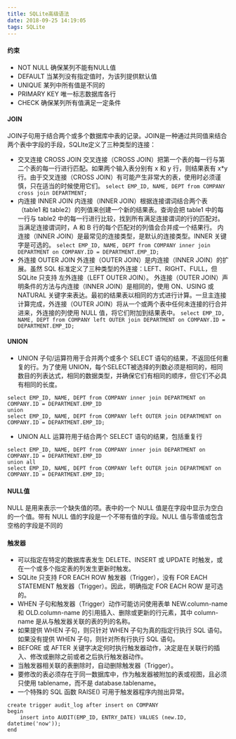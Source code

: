 ```yaml
---
title: SQLite高级语法
date: 2018-09-25 14:19:05
tags: SQLite
---
```

#### 约束
* NOT NULL 		确保某列不能有NULL值
* DEFAULT		当某列没有指定值时，为该列提供默认值
* UNIQUE		某列中所有值是不同的
* PRIMARY KEY 	唯一标志数据库各行
* CHECK			确保某列所有值满足一定条件

#### JOIN
JOIN子句用于结合两个或多个数据库中表的记录。JOIN是一种通过共同值来结合两个表中字段的手段，SQLIte定义了三种类型的连接：
* 交叉连接 CROSS JOIN
  交叉连接（CROSS JOIN）把第一个表的每一行与第二个表的每一行进行匹配。如果两个输入表分别有 x 和 y 行，则结果表有 x*y 行。由于交叉连接（CROSS JOIN）有可能产生非常大的表，使用时必须谨慎，只在适当的时候使用它们。
  `select EMP_ID, NAME, DEPT from COMPANY cross join DEPARTMENT;`
* 内连接 INNER JOIN
  内连接（INNER JOIN）根据连接谓词结合两个表（table1 和 table2）的列值来创建一个新的结果表。查询会把 table1 中的每一行与 table2 中的每一行进行比较，找到所有满足连接谓词的行的匹配对。当满足连接谓词时，A 和 B 行的每个匹配对的列值会合并成一个结果行。
  内连接（INNER JOIN）是最常见的连接类型，是默认的连接类型。INNER 关键字是可选的。
  `select EMP_ID, NAME, DEPT from COMPANY inner join DEPARTMENT on COMPANY.ID = DEPARTMENT.EMP_ID;`
* 外连接 OUTER JOIN
  外连接（OUTER JOIN）是内连接（INNER JOIN）的扩展。虽然 SQL 标准定义了三种类型的外连接：LEFT、RIGHT、FULL，但 SQLite 只支持 左外连接（LEFT OUTER JOIN）。
  外连接（OUTER JOIN）声明条件的方法与内连接（INNER JOIN）是相同的，使用 ON、USING 或 NATURAL 关键字来表达。最初的结果表以相同的方式进行计算。一旦主连接计算完成，外连接（OUTER JOIN）将从一个或两个表中任何未连接的行合并进来，外连接的列使用 NULL 值，将它们附加到结果表中。
  `select EMP_ID, NAME, DEPT from COMPANY left OUTER join DEPARTMENT on COMPANY.ID = DEPARTMENT.EMP_ID;`


#### UNION
* UNION 子句/运算符用于合并两个或多个 SELECT 语句的结果，不返回任何重复的行。为了使用 UNION，每个SELECT被选择的列数必须是相同的，相同数目的列表达式，相同的数据类型，并确保它们有相同的顺序，但它们不必具有相同的长度。
```
select EMP_ID, NAME, DEPT from COMPANY inner join DEPARTMENT on COMPANY.ID = DEPARTMENT.EMP_ID 
union 
select EMP_ID, NAME, DEPT from COMPANY left OUTER join DEPARTMENT on COMPANY.ID = DEPARTMENT.EMP_ID;
```
* UNION ALL 运算符用于结合两个 SELECT 语句的结果，包括重复行
```
select EMP_ID, NAME, DEPT from COMPANY inner join DEPARTMENT on COMPANY.ID = DEPARTMENT.EMP_ID 
union all 
select EMP_ID, NAME, DEPT from COMPANY left OUTER join DEPARTMENT on COMPANY.ID = DEPARTMENT.EMP_ID;
```

#### NULL值
NULL 是用来表示一个缺失值的项。表中的一个 NULL 值是在字段中显示为空白的一个值。带有 NULL 值的字段是一个不带有值的字段。NULL 值与零值或包含空格的字段是不同的


#### 触发器
* 可以指定在特定的数据库表发生 DELETE、INSERT 或 UPDATE 时触发，或在一个或多个指定表的列发生更新时触发。
* SQLite 只支持 FOR EACH ROW 触发器（Trigger），没有 FOR EACH STATEMENT 触发器（Trigger）。因此，明确指定 FOR EACH ROW 是可选的。
* WHEN 子句和触发器（Trigger）动作可能访问使用表单 NEW.column-name 和 OLD.column-name 的引用插入、删除或更新的行元素，其中 column-name 是从与触发器关联的表的列的名称。
* 如果提供 WHEN 子句，则只针对 WHEN 子句为真的指定行执行 SQL 语句。如果没有提供 WHEN 子句，则针对所有行执行 SQL 语句。
* BEFORE 或 AFTER 关键字决定何时执行触发器动作，决定是在关联行的插入、修改或删除之前或者之后执行触发器动作。
* 当触发器相关联的表删除时，自动删除触发器（Trigger）。
* 要修改的表必须存在于同一数据库中，作为触发器被附加的表或视图，且必须只使用 tablename，而不是 database.tablename。
* 一个特殊的 SQL 函数 RAISE() 可用于触发器程序内抛出异常。
```
create trigger audit_log after insert on COMPANY
begin
	insert into AUDIT(EMP_ID, ENTRY_DATE) VALUES (new.ID, datetime('now'));
end
```